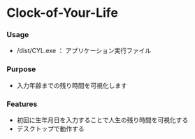# Clock-of-Your-Life

### Usage
- /dist/CYL.exe ： アプリケーション実行ファイル

### Purpose
- 入力年齢までの残り時間を可視化します

### Features
- 初回に生年月日を入力することで人生の残り時間を可視化する
- デスクトップで動作する
